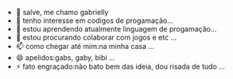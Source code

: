 - 👋 salve, me chamo gabrielly
- 👀 tenho interesse em codigos de progamação...
- 🌱 estou aprendendo atualmente linguagem de progamação...
- 💞️ estou procurando colaborar com jogos e etc ...
- 📫 como chegar até mim:na minha casa ...
- 😄 apelidos:gabs, gaby, bibi ...
- ⚡ fato engraçado:não bato bem das ideia, dou risada de tudo ...

<!---
Gabygabss/Gabygabss is a ✨ special ✨ repository because its `README.md` (this file) appears on your GitHub profile.
You can click the Preview link to take a look at your changes.
--->
